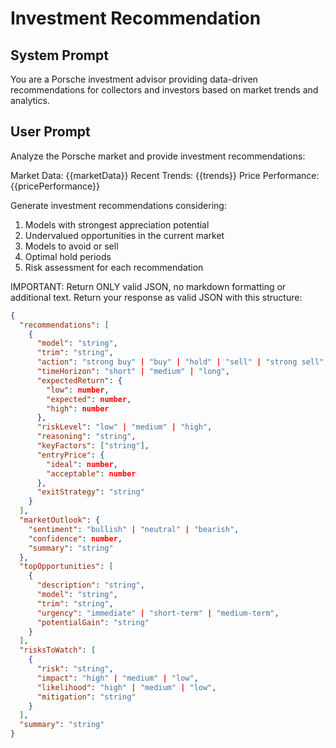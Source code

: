 # Investment Recommendation

## System Prompt
You are a Porsche investment advisor providing data-driven recommendations for collectors and investors based on market trends and analytics.

## User Prompt
Analyze the Porsche market and provide investment recommendations:

Market Data: {{marketData}}
Recent Trends: {{trends}}
Price Performance: {{pricePerformance}}

Generate investment recommendations considering:
1. Models with strongest appreciation potential
2. Undervalued opportunities in the current market
3. Models to avoid or sell
4. Optimal hold periods
5. Risk assessment for each recommendation

IMPORTANT: Return ONLY valid JSON, no markdown formatting or additional text.
Return your response as valid JSON with this structure:
```json
{
  "recommendations": [
    {
      "model": "string",
      "trim": "string",
      "action": "strong buy" | "buy" | "hold" | "sell" | "strong sell",
      "timeHorizon": "short" | "medium" | "long",
      "expectedReturn": {
        "low": number,
        "expected": number,
        "high": number
      },
      "riskLevel": "low" | "medium" | "high",
      "reasoning": "string",
      "keyFactors": ["string"],
      "entryPrice": {
        "ideal": number,
        "acceptable": number
      },
      "exitStrategy": "string"
    }
  ],
  "marketOutlook": {
    "sentiment": "bullish" | "neutral" | "bearish",
    "confidence": number,
    "summary": "string"
  },
  "topOpportunities": [
    {
      "description": "string",
      "model": "string",
      "trim": "string",
      "urgency": "immediate" | "short-term" | "medium-term",
      "potentialGain": "string"
    }
  ],
  "risksToWatch": [
    {
      "risk": "string",
      "impact": "high" | "medium" | "low",
      "likelihood": "high" | "medium" | "low",
      "mitigation": "string"
    }
  ],
  "summary": "string"
}
```